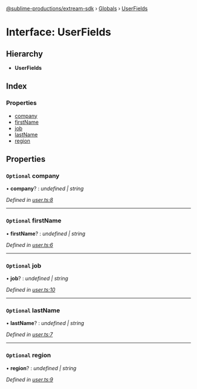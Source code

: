 [@sublime-productions/extream-sdk](../README.md) › [Globals](../globals.md) › [UserFields](userfields.md)

# Interface: UserFields

## Hierarchy

* **UserFields**

## Index

### Properties

* [company](userfields.md#optional-company)
* [firstName](userfields.md#optional-firstname)
* [job](userfields.md#optional-job)
* [lastName](userfields.md#optional-lastname)
* [region](userfields.md#optional-region)

## Properties

### `Optional` company

• **company**? : *undefined | string*

*Defined in [user.ts:8](https://github.com/Extream-SaaS/ex-sdk/blob/b2de5a9/src/user.ts#L8)*

___

### `Optional` firstName

• **firstName**? : *undefined | string*

*Defined in [user.ts:6](https://github.com/Extream-SaaS/ex-sdk/blob/b2de5a9/src/user.ts#L6)*

___

### `Optional` job

• **job**? : *undefined | string*

*Defined in [user.ts:10](https://github.com/Extream-SaaS/ex-sdk/blob/b2de5a9/src/user.ts#L10)*

___

### `Optional` lastName

• **lastName**? : *undefined | string*

*Defined in [user.ts:7](https://github.com/Extream-SaaS/ex-sdk/blob/b2de5a9/src/user.ts#L7)*

___

### `Optional` region

• **region**? : *undefined | string*

*Defined in [user.ts:9](https://github.com/Extream-SaaS/ex-sdk/blob/b2de5a9/src/user.ts#L9)*
